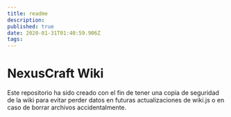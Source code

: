 ```yaml
---
title: readme
description: 
published: true
date: 2020-01-31T01:40:59.906Z
tags: 
---
```


# NexusCraft Wiki
Este repositorio ha sido creado con el fin de tener una copia de seguridad de la wiki para evitar perder datos en futuras actualizaciones de wiki.js o en caso de borrar archivos accidentalmente.
